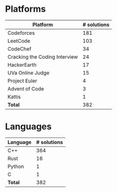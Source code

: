 # Platforms
Platform | # solutions
-------- | -----------
Codeforces | 181
LeetCode | 103
CodeChef | 34
Cracking the Coding Interview | 24
HackerEarth | 17
UVa Online Judge | 15
Project Euler | 4
Advent of Code | 3
Kattis | 1
**Total** | 382

# Languages
Language | # solutions
-------- | -----------
C++ | 364
Rust | 16
Python | 1
C | 1
**Total** | 382

